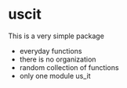 # uscit

This is a very simple package
- everyday functions 
- there is no organization 
- random collection of functions
- only one module us_it